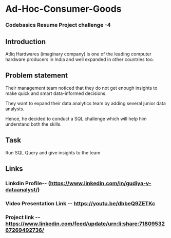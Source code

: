 # Ad-Hoc-Consumer-Goods

### Codebasics Resume Project challenge -4 

## Introduction 

Atliq Hardwares (imaginary company) is one of the leading computer hardware producers in India and well expanded in other countries too.

## Problem statement 

Their management team noticed that they do not get enough insights to make quick and smart data-informed decisions. </p>
They want to expand their data analytics team by adding several junior data analysts.</P>
Hence, he decided to conduct a SQL challenge which will help him understand both the skills.</p>

## Task 

Run SQL Query and give insights to the team


## Links

### Linkdin Profile-- (https://www.linkedin.com/in/gudiya-y-dataanalyst/)

### Video Presentation Link -- https://youtu.be/dbbeQ9ZETKc

### Project link --  https://www.linkedin.com/feed/update/urn:li:share:7180953267269492736/
